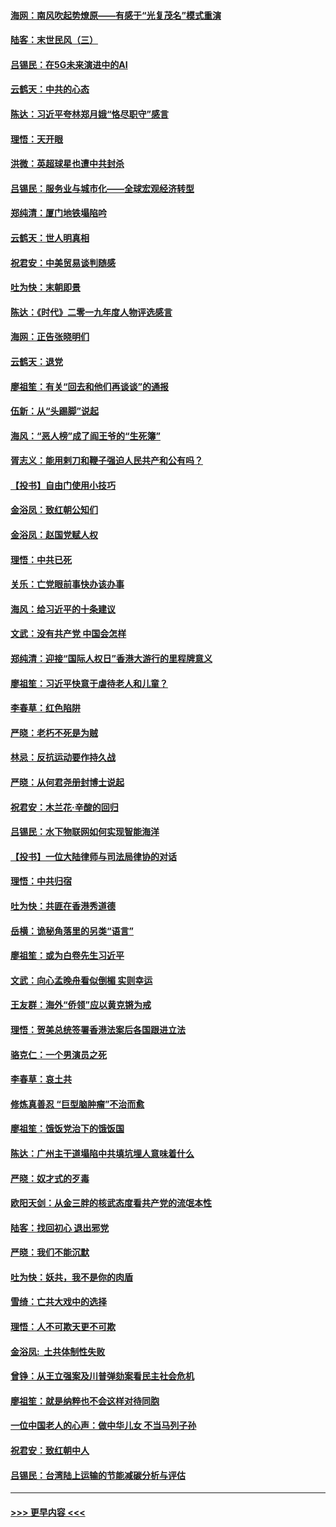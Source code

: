 #### [海网：南风吹起势燎原——有感于“光复茂名”模式重演](../pages/nsc993/n11732308.md?t=12201222) 
#### [陆客：末世民风（三）](../pages/nsc993/n11732211.md?t=12201222) 
#### [吕锡民：在5G未来演进中的AI](../pages/nsc993/n11730010.md?t=12201222) 
#### [云鹤天：中共的心态](../pages/nsc993/n11729906.md?t=12201222) 
#### [陈达：习近平夸林郑月娥“恪尽职守”感言](../pages/nsc993/n11729881.md?t=12201222) 
#### [理悟：天开眼](../pages/nsc993/n11729699.md?t=12201222) 
#### [洪微：英超球星也遭中共封杀](../pages/nsc993/n11727243.md?t=12201222) 
#### [吕锡民：服务业与城市化——全球宏观经济转型](../pages/nsc993/n11725845.md?t=12201222) 
#### [郑纯清：厦门地铁塌陷吟](../pages/nsc993/n11725813.md?t=12201222) 
#### [云鹤天：世人明真相](../pages/nsc993/n11725621.md?t=12201222) 
#### [祝君安：中美贸易谈判随感](../pages/nsc993/n11725609.md?t=12201222) 
#### [吐为快：末朝即景](../pages/nsc993/n11723365.md?t=12201222) 
#### [陈达：《时代》二零一九年度人物评选感言](../pages/nsc993/n11723337.md?t=12201222) 
#### [海网：正告张晓明们](../pages/nsc993/n11723228.md?t=12201222) 
#### [云鹤天：退党](../pages/nsc993/n11723056.md?t=12201222) 
#### [廖祖笙：有关“回去和他们再谈谈”的通报](../pages/nsc993/n11722442.md?t=12201222) 
#### [伍新：从“头踢脚”说起](../pages/nsc993/n11722429.md?t=12201222) 
#### [海风：“恶人榜”成了阎王爷的“生死簿”](../pages/nsc993/n11722272.md?t=12201222) 
#### [胥志义：能用剌刀和鞭子强迫人民共产和公有吗？](../pages/nsc993/n11720569.md?t=12201222) 
#### [【投书】自由门使用小技巧](../pages/nsc993/n11720180.md?t=12201222) 
#### [金浴凤：致红朝公知们](../pages/nsc993/n11720563.md?t=12201222) 
#### [金浴凤：赵国党赋人权](../pages/nsc993/n11720533.md?t=12201222) 
#### [理悟：中共已死](../pages/nsc993/n11720233.md?t=12201222) 
#### [关乐：亡党眼前事快办该办事](../pages/nsc993/n11719160.md?t=12201222) 
#### [海风：给习近平的十条建议](../pages/nsc993/n11717616.md?t=12201222) 
#### [文武：没有共产党 中国会怎样](../pages/nsc993/n11717584.md?t=12201222) 
#### [郑纯清：迎接“国际人权日”香港大游行的里程牌意义](../pages/nsc993/n11717417.md?t=12201222) 
#### [廖祖笙：习近平快意于虐待老人和儿童？](../pages/nsc993/n11715313.md?t=12201222) 
#### [李春草：红色陷阱](../pages/nsc993/n11715029.md?t=12201222) 
#### [严晓：老朽不死是为贼](../pages/nsc993/n11712910.md?t=12201222) 
#### [林忌：反抗运动要作持久战](../pages/nsc993/n11712623.md?t=12201222) 
#### [严晓：从何君尧册封博士说起](../pages/nsc993/n11712465.md?t=12201222) 
#### [祝君安：木兰花·辛酸的回归](../pages/nsc993/n11712381.md?t=12201222) 
#### [吕锡民：水下物联网如何实现智能海洋](../pages/nsc993/n11711158.md?t=12201222) 
#### [【投书】一位大陆律师与司法局律协的对话](../pages/nsc993/n11709675.md?t=12201222) 
#### [理悟：中共归宿](../pages/nsc993/n11710059.md?t=12201222) 
#### [吐为快：共匪在香港秀道德](../pages/nsc993/n11709979.md?t=12201222) 
#### [岳横：诡秘角落里的另类“语言”](../pages/nsc993/n11709792.md?t=12201222) 
#### [廖祖笙：或为白卷先生习近平](../pages/nsc993/n11708330.md?t=12201222) 
#### [文武：向心孟晚舟看似倒楣 实则幸运](../pages/nsc993/n11708236.md?t=12201222) 
#### [王友群：海外“侨领”应以黄克锵为戒](../pages/nsc993/n11706176.md?t=12201222) 
#### [理悟：贺美总统签署香港法案后各国跟进立法](../pages/nsc993/n11706853.md?t=12201222) 
#### [骆克仁：一个男演员之死](../pages/nsc993/n11706677.md?t=12201222) 
#### [李春草：哀土共](../pages/nsc993/n11706255.md?t=12201222) 
#### [修炼真善忍 “巨型脑肿瘤”不治而愈](../pages/nsc993/n11705340.md?t=12201222) 
#### [廖祖笙：饿饭党治下的饿饭国](../pages/nsc993/n11705085.md?t=12201222) 
#### [陈达：广州主干道塌陷中共填坑埋人意味着什么](../pages/nsc993/n11705046.md?t=12201222) 
#### [严晓：奴才式的歹毒](../pages/nsc993/n11704826.md?t=12201222) 
#### [欧阳天剑：从金三胖的核武态度看共产党的流氓本性](../pages/nsc993/n11702238.md?t=12201222) 
#### [陆客：找回初心 退出邪党](../pages/nsc993/n11702213.md?t=12201222) 
#### [严晓：我们不能沉默](../pages/nsc993/n11702110.md?t=12201222) 
#### [吐为快：妖共，我不是你的肉盾](../pages/nsc993/n11701366.md?t=12201222) 
#### [雪绮：亡共大戏中的选择](../pages/nsc993/n11699922.md?t=12201222) 
#### [理悟：人不可欺天更不可欺](../pages/nsc993/n11699657.md?t=12201222) 
#### [金浴凤:  土共体制性失败](../pages/nsc993/n11699361.md?t=12201222) 
#### [曾铮：从王立强案及川普弹劾案看民主社会危机](../pages/nsc993/n11699318.md?t=12201222) 
#### [廖祖笙：就是纳粹也不会这样对待同胞](../pages/nsc993/n11697658.md?t=12201222) 
#### [一位中国老人的心声：做中华儿女 不当马列子孙](../pages/nsc993/n11697525.md?t=12201222) 
#### [祝君安：致红朝中人](../pages/nsc993/n11697518.md?t=12201222) 
#### [吕锡民：台湾陆上运输的节能减碳分析与评估](../pages/nsc993/n11694983.md?t=12201222) 

----
#### [ >>> 更早内容 <<< ](../indexes/nsc993-earlier.md)
